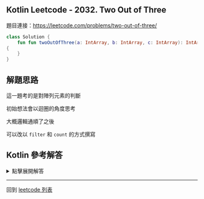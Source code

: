 ## Kotlin Leetcode - 2032. Two Out of Three

題目連接：<https://leetcode.com/problems/two-out-of-three/>

```kotlin
class Solution {
    fun fun twoOutOfThree(a: IntArray, b: IntArray, c: IntArray): IntArray 
{
    }
}
```

## 解題思路

這一題考的是對陣列元素的判斷

初始想法會以迴圈的角度思考

大概邏輯通順了之後

可以改以 `filter` 和 `count` 的方式撰寫

## Kotlin 參考解答

<details>
  <summary>點擊展開解答</summary>


單一表達式內完成的方式如下

```kotlin
class Solution {
    fun twoOutOfThree(a: IntArray, b: IntArray, c: IntArray) =
        (a + b + c).toSet().filter {
            arrayOf(a, b, c).count { ar -> ar.contains(it) } > 1
        }
}
```



</details>

------

回到 [leetcode 列表](index.md)

